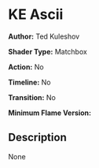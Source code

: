 # KE Ascii

**Author:** Ted Kuleshov

**Shader Type:** Matchbox

**Action:** No

**Timeline:** No

**Transition:** No

**Minimum Flame Version:** 


## Description
None
